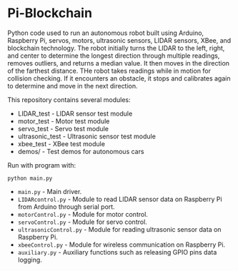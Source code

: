 # Pi-Blockchain

Python code used to run an autonomous robot built using Arduino, Raspberry Pi, servos, motors, ultrasonic sensors, LIDAR sensors, XBee, and blockchain technology. The robot initially turns the LIDAR to the left, right, and center to determine the longest direction through multiple readings, removes outliers, and returns a median value. It then moves in the direction of the farthest distance. THe robot takes readings while in motion for collision checking. If it encounters an obstacle, it stops and calibrates again to determine and move in the next direction. 

This repository contains several modules:
* LIDAR_test - LIDAR sensor test module
* motor_test - Motor test module
* servo_test - Servo test module
* ultrasonic_test - Ultrasonic sensor test module
* xbee_test - XBee test module
* demos/ - Test demos for autonomous cars

Run with program with:
```
python main.py
```
- `main.py` - Main driver.
- `LIDARcontrol.py` - Module to read LIDAR sensor data on Raspberry Pi from Arduino through serial port.
- `motorControl.py` - Module for motor control.
- `servoControl.py` - Module for servo control.
- `ultrasonicControl.py` - Module for reading ultrasonic sensor data on Raspberry Pi.
- `xbeeControl.py` - Module for wireless communication on Raspberry Pi.
- `auxiliary.py` - Auxiliary functions such as releasing GPIO pins data logging.
